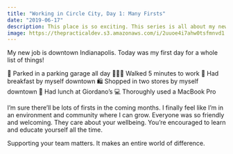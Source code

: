 ```yaml
---
title: "Working in Circle City, Day 1: Many Firsts"
date: "2019-06-17"
description: This place is so exciting. This series is all about my new adventure.
image: https://thepracticaldev.s3.amazonaws.com/i/2uuoe4i7ahw0tsfmnvd1.jpeg
---
```


My new job is downtown Indianapolis. Today was my first day for a whole list of things!

🚗 Parked in a parking garage all day
🚶🏼‍♀️ Walked 5 minutes to work
🍳 Had breakfast by myself downtown
🛍 Shopped in two stores by myself downtown
🍕 Had lunch at Giordano’s
💻 Thoroughly used a MacBook Pro

I’m sure there’ll be lots of firsts in the coming months. I finally feel like I’m in an environment and community where I can grow. Everyone was so friendly and welcoming. They care about your wellbeing. You’re encouraged to learn and educate yourself all the time.

Supporting your team matters. It makes an entire world of difference.
